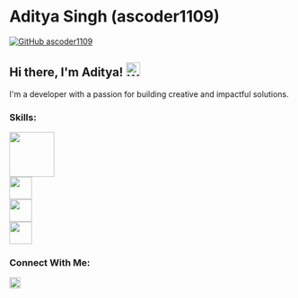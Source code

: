# Aditya Singh (ascoder1109)

[![GitHub ascoder1109](https://img.shields.io/github/followers/ascoder1109?label=Follow&style=social)](https://github.com/ascoder1109)

## Hi there, I'm Aditya! <img src = "assets/waving_hand.gif" width="25" height="25" alt="Waving hand" >

I'm a developer with a passion for building creative and impactful solutions.

### Skills:
<p>
  <img src = "assets/java.png" height="80">
  <br>
  <img src="assets/python.png" height="40">
  <br>
  <img src="assets/flutter.png" height="40">
  <br>
  <img src="assets/postgres.png" height="40">
</p>

### Connect With Me:
<p>
  <img src = "assets/linkedin.png" height="20" href="https://www.linkedin.com/in/aditya-singh-299189231/">
</p>
